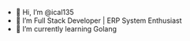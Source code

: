 - 👋 Hi, I’m @ical135
- 👀 I’m Full Stack Developer | ERP System Enthusiast 
- 🌱 I’m currently learning Golang
<!--- - 💞️ I’m looking to collaborate on ...
- 📫 How to reach me ... --->

<!---
ical135/ical135 is a ✨ special ✨ repository because its `README.md` (this file) appears on your GitHub profile.
You can click the Preview link to take a look at your changes.
--->
